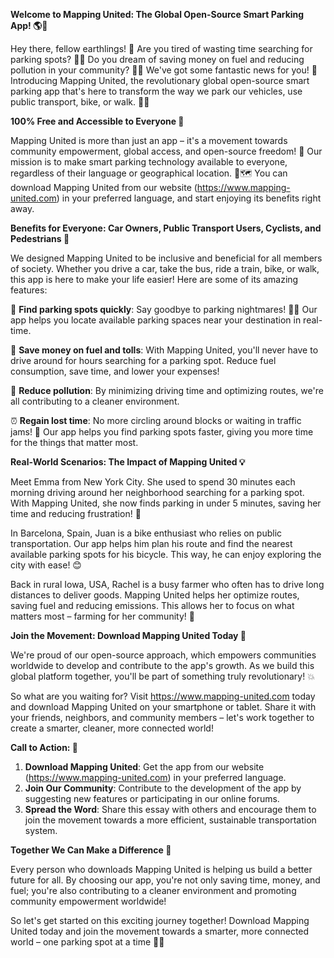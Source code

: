 **Welcome to Mapping United: The Global Open-Source Smart Parking App! 🌎🚗**

Hey there, fellow earthlings! 👋 Are you tired of wasting time searching for parking spots? 🙅‍♂️ Do you dream of saving money on fuel and reducing pollution in your community? 💸🌿 We've got some fantastic news for you! 🤩 Introducing Mapping United, the revolutionary global open-source smart parking app that's here to transform the way we park our vehicles, use public transport, bike, or walk. 🚴‍♂️

**100% Free and Accessible to Everyone 🌈**

Mapping United is more than just an app – it's a movement towards community empowerment, global access, and open-source freedom! 🌟 Our mission is to make smart parking technology available to everyone, regardless of their language or geographical location. 💬🗺️ You can download Mapping United from our website (https://www.mapping-united.com) in your preferred language, and start enjoying its benefits right away.

**Benefits for Everyone: Car Owners, Public Transport Users, Cyclists, and Pedestrians 🌟**

We designed Mapping United to be inclusive and beneficial for all members of society. Whether you drive a car, take the bus, ride a train, bike, or walk, this app is here to make your life easier! Here are some of its amazing features:

🚗 **Find parking spots quickly**: Say goodbye to parking nightmares! 🙅‍♂️ Our app helps you locate available parking spaces near your destination in real-time.

💸 **Save money on fuel and tolls**: With Mapping United, you'll never have to drive around for hours searching for a parking spot. Reduce fuel consumption, save time, and lower your expenses!

🌿 **Reduce pollution**: By minimizing driving time and optimizing routes, we're all contributing to a cleaner environment.

⏰ **Regain lost time**: No more circling around blocks or waiting in traffic jams! 🚗 Our app helps you find parking spots faster, giving you more time for the things that matter most.

**Real-World Scenarios: The Impact of Mapping United 💡**

Meet Emma from New York City. She used to spend 30 minutes each morning driving around her neighborhood searching for a parking spot. With Mapping United, she now finds parking in under 5 minutes, saving her time and reducing frustration! 🙌

In Barcelona, Spain, Juan is a bike enthusiast who relies on public transportation. Our app helps him plan his route and find the nearest available parking spots for his bicycle. This way, he can enjoy exploring the city with ease! 😊

Back in rural Iowa, USA, Rachel is a busy farmer who often has to drive long distances to deliver goods. Mapping United helps her optimize routes, saving fuel and reducing emissions. This allows her to focus on what matters most – farming for her community! 🌾

**Join the Movement: Download Mapping United Today 🔴**

We're proud of our open-source approach, which empowers communities worldwide to develop and contribute to the app's growth. As we build this global platform together, you'll be part of something truly revolutionary! 💥

So what are you waiting for? Visit https://www.mapping-united.com today and download Mapping United on your smartphone or tablet. Share it with your friends, neighbors, and community members – let's work together to create a smarter, cleaner, more connected world!

**Call to Action: 📣**

1. **Download Mapping United**: Get the app from our website (https://www.mapping-united.com) in your preferred language.
2. **Join Our Community**: Contribute to the development of the app by suggesting new features or participating in our online forums.
3. **Spread the Word**: Share this essay with others and encourage them to join the movement towards a more efficient, sustainable transportation system.

**Together We Can Make a Difference 🌟**

Every person who downloads Mapping United is helping us build a better future for all. By choosing our app, you're not only saving time, money, and fuel; you're also contributing to a cleaner environment and promoting community empowerment worldwide! 

So let's get started on this exciting journey together! Download Mapping United today and join the movement towards a smarter, more connected world – one parking spot at a time 🚗💕